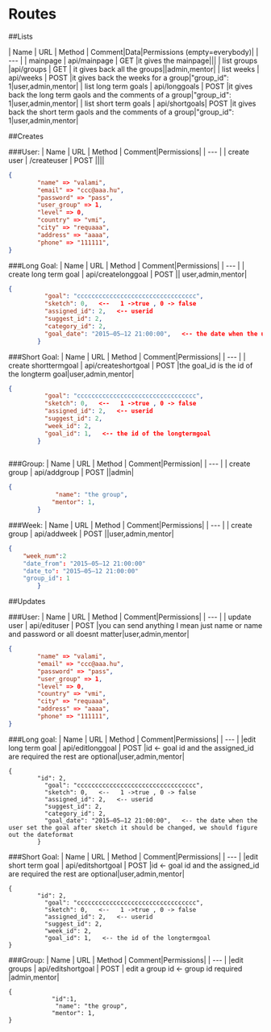
# Routes
##Lists

| Name | URL | Method | Comment|Data|Permissions (empty=everybody)|
| --- | 
| mainpage | api/mainpage | GET |it gives the mainpage|||
| list groups |api/groups | GET | it gives back all the groups||admin,mentor|
| list weeks | api/weeks | POST |it gives back the weeks for a group|"group_id": 1|user,admin,mentor|
| list long term goals | api/longgoals | POST |it gives back the long term gaols and the comments  of a group|"group_id": 1|user,admin,mentor|
| list short term goals | api/shortgoals| POST |it gives back the short term gaols and the comments  of a group|"group_id": 1|user,admin,mentor|



##Creates

###User:
| Name | URL | Method | Comment|Permissions|
| --- | 
| create user | /createuser | POST |||| 
```json
{
		"name" => "valami",
		"email" => "ccc@aaa.hu",
        "password" => "pass",
        "user_group" => 1,
        "level" => 0,
        "country" => "vmi",
        "city" => "requaaa",
        "address" => "aaaa",
        "phone" => "111111",
}
```

###Long Goal:
| Name | URL | Method | Comment|Permissions|
| --- | 
| create long term goal | api/createlonggoal | POST || user,admin,mentor|
```json	
{
          "goal": "ccccccccccccccccccccccccccccccccc",
          "sketch": 0,   <--   1 ->true , 0 -> false
          "assigned_id": 2,   <-- userid
          "suggest_id": 2, 
          "category_id": 2,  
          "goal_date": "2015–05–12 21:00:00",   <-- the date when the user set the goal after sketch it should be changed, we should figure out the dateformat
        }
```
###Short Goal:
| Name | URL | Method | Comment|Permissions|
| --- | 
| create shorttermgoal | api/createshortgoal | POST |the goal_id is the id of the longterm goal|user,admin,mentor|
```json	
{
          "goal": "ccccccccccccccccccccccccccccccccc",
          "sketch": 0,   <--   1 ->true , 0 -> false
          "assigned_id": 2,   <-- userid
          "suggest_id": 2, 
          "week_id": 2,  
          "goal_id": 1,   <-- the id of the longtermgoal
        }
		
```

###Group:
| Name | URL | Method | Comment|Permission|
| --- | 
| create group | api/addgroup | POST ||admin|
```json			
{
             "name": "the group",
            "mentor": 1,
        }
```
###Week:
| Name | URL | Method | Comment|Permissions|
| --- | 
| create group | api/addweek | POST ||user,admin,mentor| 
```json	
{
	"week_num":2
	"date_from": "2015–05–12 21:00:00"
	"date_to": "2015–05–12 21:00:00"
	"group_id": 1
        }		
```


##Updates


###User:
| Name | URL | Method | Comment|Permissions|
| --- | 
| update user | api/edituser | POST |you can send anything I mean just name or name and password or all doesnt matter|user,admin,mentor|
```json	
{
		"name" => "valami",
		"email" => "ccc@aaa.hu",
        "password" => "pass",
        "user_group" => 1,
        "level" => 0,
        "country" => "vmi",
        "city" => "requaaa",
        "address" => "aaaa",
        "phone" => "111111",
}
```	

###Long goal:
| Name | URL | Method | Comment|Permissions|
| --- | 
|edit long term goal | api/editlonggoal | POST |id <- goal id   and the assigned_id  are required the rest are optional|user,admin,mentor|
```	
{
		"id": 2,
          "goal": "ccccccccccccccccccccccccccccccccc",
          "sketch": 0,   <--   1 ->true , 0 -> false
          "assigned_id": 2,   <-- userid
          "suggest_id": 2, 
          "category_id": 2,  
          "goal_date": "2015–05–12 21:00:00",   <-- the date when the user set the goal after sketch it should be changed, we should figure out the dateformat
        }
```	
###Short Goal:
| Name | URL | Method | Comment|Permissions|
| --- | 
|edit short term goal | api/editshortgoal | POST |id <- goal id   and the assigned_id  are required the rest are optional|user,admin,mentor|
```	
{
		"id": 2,
          "goal": "ccccccccccccccccccccccccccccccccc",
          "sketch": 0,   <--   1 ->true , 0 -> false
          "assigned_id": 2,   <-- userid
          "suggest_id": 2, 
          "week_id": 2,  
          "goal_id": 1,   <-- the id of the longtermgoal
}
```	

###Group:
| Name | URL | Method | Comment|Permissions|
| --- | 
|edit groups | api/editshortgoal | POST | edit a group	id <- group id  required |admin,mentor|
```			
{
			"id":1,
             "name": "the group",
            "mentor": 1,
}
```	
